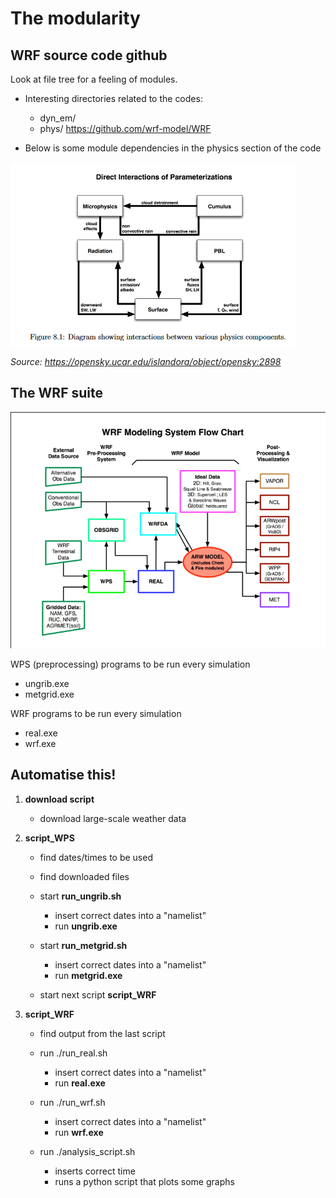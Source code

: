 # The modularity

## WRF source code github

Look at file tree for a feeling of modules.

- Interesting directories related to the codes:
    - dyn_em/
    - phys/
<https://github.com/wrf-model/WRF>

- Below is some module dependencies in the physics section of the code

![image](img/wrf-physics.PNG)

*Source: <https://opensky.ucar.edu/islandora/object/opensky:2898>*

## The WRF suite

![image](img/WRF-flowchart.png)

WPS (preprocessing) programs to be run every simulation
- ungrib.exe
- metgrid.exe

WRF programs to be run every simulation
- real.exe
- wrf.exe



## Automatise this!

1. **download script**

    - download large-scale weather data

1. **script_WPS**

   - find dates/times to be used
   
   - find downloaded files

   - start **run_ungrib.sh**
      - insert correct dates into a "namelist"
      - run **ungrib.exe**
      
    - start **run_metgrid.sh**
      - insert correct dates into a "namelist"
      - run **metgrid.exe**

   - start next script **script_WRF**
   
1. **script_WRF**

   - find output from the last script
   
   - run ./run_real.sh
      - insert correct dates into a "namelist"
      - run **real.exe**

   - run ./run_wrf.sh
      - insert correct dates into a "namelist"
      - run **wrf.exe**

   - run ./analysis_script.sh
      - inserts correct time
      - runs a python script that plots some graphs
     
     


